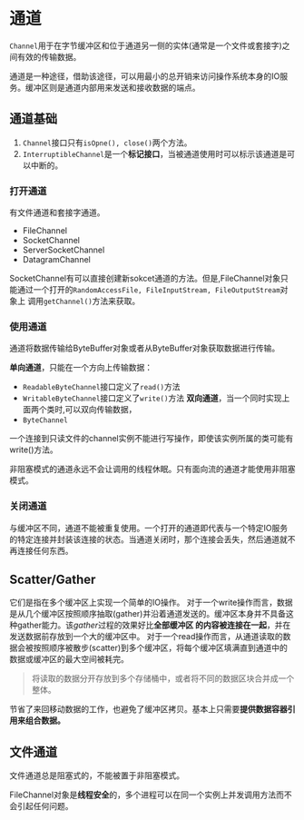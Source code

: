 # 通道

`Channel`用于在字节缓冲区和位于通道另一侧的实体(通常是一个文件或套接字)之间有效的传输数据。

通道是一种途径，借助该途径，可以用最小的总开销来访问操作系统本身的IO服务。缓冲区则是通道内部用来发送和接收数据的端点。

## 通道基础

1. `Channel`接口只有`isOpne(), close()`两个方法。
2. `InterruptibleChannel`是一个**标记接口**，当被通道使用时可以标示该通道是可以中断的。

### 打开通道

有文件通道和套接字通道。
* FileChannel
* SocketChannel
* ServerSocketChannel
* DatagramChannel

SocketChannel有可以直接创建新sokcet通道的方法。但是,FileChannel对象只能通过一个打开的`RandomAccessFile, FileInputStream, FileOutputStream`对象上
调用`getChannel()`方法来获取。

### 使用通道

通道将数据传输给ByteBuffer对象或者从ByteBuffer对象获取数据进行传输。

**单向通道**，只能在一个方向上传输数据：
* `ReadableByteChannel`接口定义了`read()`方法
* `WritableByteChannel`接口定义了`write()`方法
**双向通道**，当一个同时实现上面两个类时,可以双向传输数据，
* `ByteChannel`

一个连接到只读文件的channel实例不能进行写操作，即使该实例所属的类可能有write()方法。

非阻塞模式的通道永远不会让调用的线程休眠。只有面向流的通道才能使用非阻塞模式。

### 关闭通道

与缓冲区不同，通道不能被重复使用。一个打开的通道即代表与一个特定IO服务的特定连接并封装该连接的状态。当通道关闭时，那个连接会丢失，然后通道就不再连接任何东西。

## Scatter/Gather

它们是指在多个缓冲区上实现一个简单的IO操作。
对于一个write操作而言，数据是从几个缓冲区按照顺序抽取(gather)并沿着通道发送的。缓冲区本身并不具备这种gather能力。该*gather*过程的效果好比**全部缓冲区
的内容被连接在一起**，并在发送数据前存放到一个大的缓冲区中。
对于一个read操作而言，从通道读取的数据会被按照顺序被散步(scatter)到多个缓冲区，将每个缓冲区填满直到通道中的数据或缓冲区的最大空间被耗完。

> 将读取的数据分开存放到多个存储桶中，或者将不同的数据区块合并成一个整体。

节省了来回移动数据的工作，也避免了缓冲区拷贝。基本上只需要**提供数据容器引用来组合数据。**

## 文件通道

文件通道总是阻塞式的，不能被置于非阻塞模式。

FileChannel对象是**线程安全**的，多个进程可以在同一个实例上并发调用方法而不会引起任何问题。